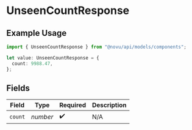# UnseenCountResponse

## Example Usage

```typescript
import { UnseenCountResponse } from "@novu/api/models/components";

let value: UnseenCountResponse = {
  count: 9988.47,
};
```

## Fields

| Field              | Type               | Required           | Description        |
| ------------------ | ------------------ | ------------------ | ------------------ |
| `count`            | *number*           | :heavy_check_mark: | N/A                |